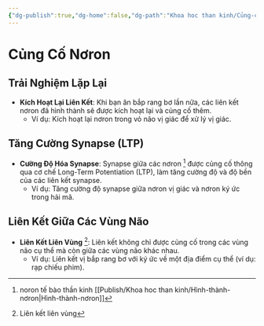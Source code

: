 ```yaml
---
{"dg-publish":true,"dg-home":false,"dg-path":"Khoa hoc than kinh/Củng-cố-nơron.md","permalink":"/khoa-hoc-than-kinh/cung-co-noron/","dgPassFrontmatter":true,"noteIcon":"","updated":"2025-01-01T22:50:10.854+07:00"}
---
```


# Củng Cố Nơron

## Trải Nghiệm Lặp Lại

- **Kích Hoạt Lại Liên Kết**: Khi bạn ăn bắp rang bơ lần nữa, các liên kết nơron đã hình thành sẽ được kích hoạt lại và củng cố thêm.
  - Ví dụ: Kích hoạt lại nơron trong vỏ não vị giác để xử lý vị giác.

## Tăng Cường Synapse (LTP)

- **Cường Độ Hóa Synapse**: Synapse giữa các nơron [^1] được củng cố thông qua cơ chế Long-Term Potentiation (LTP), làm tăng cường độ và độ bền của các liên kết synapse.
  - Ví dụ: Tăng cường độ synapse giữa nơron vị giác và nơron ký ức trong hải mã.

## Liên Kết Giữa Các Vùng Não

- **Liên Kết Liên Vùng**  [^2]: Liên kết không chỉ được củng cố trong các vùng não cụ thể mà còn giữa các vùng não khác nhau.
  - Ví dụ: Liên kết vị bắp rang bơ với ký ức về một địa điểm cụ thể (ví dụ: rạp chiếu phim).

[^1]: noron tế bào thần kinh [[Publish/Khoa hoc than kinh/Hình-thành-nơron\|Hình-thành-nơron]]

[^2]: Liên kết liên vùng
